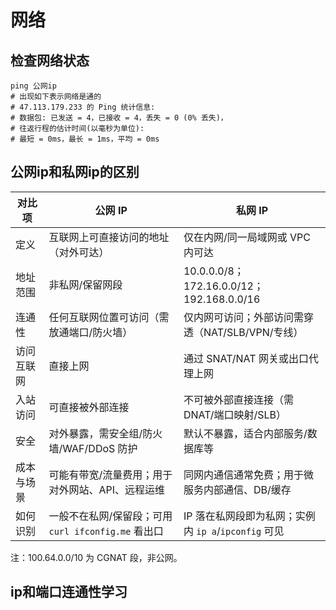 # 网络
## 检查网络状态
```shell
ping 公网ip
# 出现如下表示网络是通的
# 47.113.179.233 的 Ping 统计信息: 
# 数据包: 已发送 = 4，已接收 = 4，丢失 = 0 (0% 丢失)，
# 往返行程的估计时间(以毫秒为单位):
# 最短 = 0ms，最长 = 1ms，平均 = 0ms
```

## 公网ip和私网ip的区别

| 对比项 | 公网 IP | 私网 IP |
|---|---|---|
| 定义 | 互联网上可直接访问的地址（对外可达） | 仅在内网/同一局域网或 VPC 内可达 |
| 地址范围 | 非私网/保留网段 | 10.0.0.0/8；172.16.0.0/12；192.168.0.0/16 |
| 连通性 | 任何互联网位置可访问（需放通端口/防火墙） | 仅内网可访问；外部访问需穿透（NAT/SLB/VPN/专线） |
| 访问互联网 | 直接上网 | 通过 SNAT/NAT 网关或出口代理上网 |
| 入站访问 | 可直接被外部连接 | 不可被外部直接连接（需 DNAT/端口映射/SLB） |
| 安全 | 对外暴露，需安全组/防火墙/WAF/DDoS 防护 | 默认不暴露，适合内部服务/数据库等 |
| 成本与场景 | 可能有带宽/流量费用；用于对外网站、API、远程运维 | 同网内通信通常免费；用于微服务内部通信、DB/缓存 |
| 如何识别 | 一般不在私网/保留段；可用 `curl ifconfig.me` 看出口 | IP 落在私网段即为私网；实例内 `ip a`/`ipconfig` 可见 |

注：100.64.0.0/10 为 CGNAT 段，非公网。

 
## ip和端口连通性学习

























